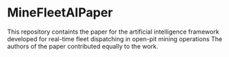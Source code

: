 # MineFleetAIPaper
This repository containts the paper for the artificial intelligence framework developed for real-time fleet dispatching in open-pit mining operations
The authors of the paper contributed equally to the work. 
